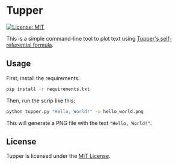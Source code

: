 # Tupper

[![License: MIT](https://img.shields.io/badge/License-MIT-yellow.svg)](https://opensource.org/licenses/MIT)

This is a simple command-line tool to plot text using [Tupper's self-referential formula](https://en.wikipedia.org/wiki/Tupper%27s_self-referential_formula).

## Usage

First, install the requirements:

```sh
pip install -r requirements.txt
```

Then, run the scrip like this:

```sh
python tupper.py "Hello, World!" -o hello_world.png
```

This will generate a PNG file with the text `"Hello, World!"`.

## License

Tupper is licensed under the [MIT License](LICENSE).

